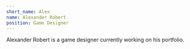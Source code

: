 ```yaml
---
short_name: Alex
name: Alexander Robert
position: Game Designer
---
```

Alexander Robert is a game designer currently working on his portfolio.